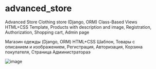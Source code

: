 # advanced_store
Advanced Store
Clothing store (Django, ORM) Class-Based Views HTML+CSS Template, Products with description and image, Registration, Authorization, Shopping cart, Admin page

Магазин одежды (Django, ORM) HTML+CSS Шаблон, Товары с описанием и изображением, Регистрация, Авторизация, Корзина покупателя, Страница Администратораэ


![image](https://user-images.githubusercontent.com/112647912/231527409-e3738d9c-8c8a-4f15-b715-2381b3b0f993.png)
